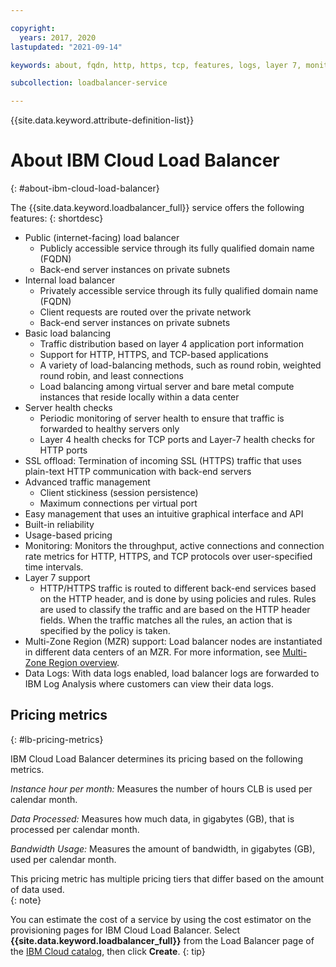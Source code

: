 ```yaml
---

copyright:
  years: 2017, 2020
lastupdated: "2021-09-14"

keywords: about, fqdn, http, https, tcp, features, logs, layer 7, monitoring, health checks

subcollection: loadbalancer-service

---
```


{{site.data.keyword.attribute-definition-list}}

# About IBM Cloud Load Balancer
{: #about-ibm-cloud-load-balancer}

The {{site.data.keyword.loadbalancer_full}} service offers the following features:
{: shortdesc}

* Public (internet-facing) load balancer
   * Publicly accessible service through its fully qualified domain name (FQDN)
   * Back-end server instances on private subnets
* Internal load balancer
   * Privately accessible service through its fully qualified domain name (FQDN)
   * Client requests are routed over the private network
   * Back-end server instances on private subnets
* Basic load balancing
   * Traffic distribution based on layer 4 application port information
   * Support for HTTP, HTTPS, and TCP-based applications
   * A variety of load-balancing methods, such as round robin, weighted round robin, and least connections
   * Load balancing among virtual server and bare metal compute instances that reside locally within a data center
* Server health checks
   * Periodic monitoring of server health to ensure that traffic is forwarded to healthy servers only
   * Layer 4 health checks for TCP ports and Layer-7 health checks for HTTP ports
* SSL offload: Termination of incoming SSL (HTTPS) traffic that uses plain-text HTTP communication with back-end servers
* Advanced traffic management
   * Client stickiness (session persistence)
   * Maximum connections per virtual port
* Easy management that uses an intuitive graphical interface and API
* Built-in reliability
* Usage-based pricing
* Monitoring: Monitors the throughput, active connections and connection rate metrics for HTTP, HTTPS, and TCP protocols over user-specified time intervals.
* Layer 7 support
   * HTTP/HTTPS traffic is routed to different back-end services based on the HTTP header, and is done by using policies and rules. Rules are used to classify the traffic and are based on the HTTP header fields. When the traffic matches all the rules, an action that is specified by the policy is taken.
* Multi-Zone Region (MZR) support: Load balancer nodes are instantiated in different data centers of an MZR. For more information, see [Multi-Zone Region overview](/docs/loadbalancer-service?topic=loadbalancer-service-multi-zone-region-mzr-overview).
* Data Logs: With data logs enabled, load balancer logs are forwarded to IBM Log Analysis where customers can view their data logs.

## Pricing metrics
{: #lb-pricing-metrics}

IBM Cloud Load Balancer determines its pricing based on the following metrics.

*Instance hour per month:* Measures the number of hours CLB is used per calendar month.  

*Data Processed:* Measures how much data, in gigabytes (GB), that is processed per calendar month.  

*Bandwidth Usage:* Measures the amount of bandwidth, in gigabytes (GB), used per calendar month. 

This pricing metric has multiple pricing tiers that differ based on the amount of data used.  
{: note}

You can estimate the cost of a service by using the cost estimator on the provisioning pages for IBM Cloud Load Balancer. Select **{{site.data.keyword.loadbalancer_full}}** from the Load Balancer page of the [IBM Cloud catalog](https://cloud.ibm.com/catalog/infrastructure/load-balancer-group), then click **Create**.
{: tip}

